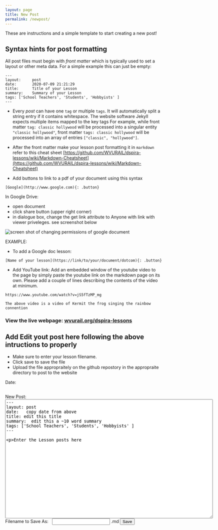 ```yaml
---
layout: page
title: New Post
permalink: /newpost/
---
```


These are instructions and a simple template to start creating a new post!

## Syntax hints for post formatting

All post files must begin with *front matter* which is typically used to set a layout or other meta data. For a simple example this can just be empty:


```
---
layout:     post
date:       2020-07-09 21:21:29
title:      Title of your Lesson
summary:    Summary of your Lesson
tags: ['School Teachers', 'Students', 'Hobbyists' ]
---
```

- Every *post* can have one `tag` or multiple `tags`. It will automatically split a string entry if it contains whitespace. The website software  Jekyll expects multiple items mapped to the key tags For example, while front matter `tag: classic hollywood` will be processed into a singular entity `"classic hollywood"`, front matter `tags: classic hollywood` will be processed into an array of entries `["classic", "hollywood"]`. 

- After the front matter make your lesson post formatting it in `markdown` refer to this cheat sheet [https://github.com/WVURAIL/dspira-lessons/wiki/Markdown-Cheatsheet](https://github.com/WVURAIL/dspira-lessons/wiki/Markdown-Cheatsheet)

- Add buttons to link to a pdf of your document using this syntax

```
[Google](http://www.google.com){: .button}
```

In Google Drive:
- open document
- click share button (upper right corner)
- in dialogue box, change the get link attribute to Anyone with link with viewer priveleges. see screenshot below

![screen shot of changing permissions of google document](/image/SharedScreenshit.jpg)

EXAMPLE:
- To add a Google doc lesson:
```
[Name of your lesson](https://link/to/your/document/dotcom){: .button}
```

- Add YouTube link:
Add an embedded window of the youtube video to the page by simply paste the youtube link on the markdown page on its own. Please add a couple of lines describing the contents of the video at minimum. 

```
https://www.youtube.com/watch?v=jS5fTzMP_mg

The above video is a video of Kermit the frog singing the rainbow connention
```


### View the live webpage: [wvurail.org/dspira-lessons](http://wvurail.org/dspira-lessons/)


##  Add Edit yout post here following the above intructions to properly  

- Make sure to enter your lesson filename.
- Click save to save the file
- Upload the file appropraitely on the github repostory in the appropraite directory to post to the website

<html>
<body>
<div>
    <p>Date:</p><h2 id="date"></h2>
    <div>
    New Post:
    <textarea id="inputTextToSave" cols="80" rows="25">
---
layout: post
date:   copy date from above
title: edit this title
summary:  edit this a ~10 word summary
tags: ['School Teachers', 'Students', 'Hobbyists' ]
---

Enter the Lesson posts here
    </textarea></div>
    <div>
    Filename to Save As: &nbsp; <input id="inputFileNameToSaveAs">&nbsp;.md
    <button onclick="saveTextAsFile()">Save</button>
    </div>
</div>

<script type="text/javascript">
 
n =  new Date();
y = n.getFullYear();
m = n.getMonth() + 1;
d = n.getDate();

if (d < 10) {
  d = '0' + d;
}
if (m < 10) {
  m = '0' + m;
}

datetoday = y + "-" + m + "-" + d;
document.getElementById("date").innerHTML = datetoday

function saveTextAsFile()
{
    var textToSave = document.getElementById("inputTextToSave").value;
    var textToSaveAsBlob = new Blob([textToSave], {type:"text/plain"});
    var textToSaveAsURL = window.URL.createObjectURL(textToSaveAsBlob);
    var fileNameToSaveAs = datetoday + "-" + document.getElementById("inputFileNameToSaveAs").value + ".md";
 
    var downloadLink = document.createElement("a");
    downloadLink.download = fileNameToSaveAs;
    downloadLink.innerHTML = "Download File";
    downloadLink.href = textToSaveAsURL;
    downloadLink.onclick = destroyClickedElement;
    downloadLink.style.display = "none";
    document.body.appendChild(downloadLink);
 
    downloadLink.click();
}
 
function destroyClickedElement(event)
{
    document.body.removeChild(event.target);
}

</script>
 
</body>
</html>